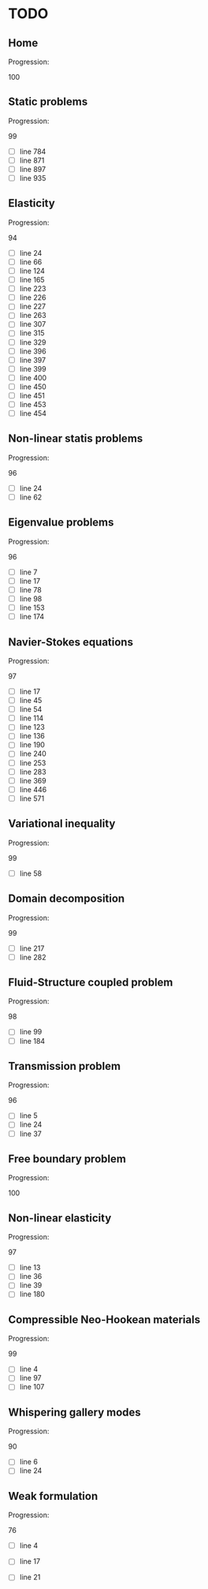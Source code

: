 <!--- THIS FILE IS AUTOMATICALY GENERATED --->
<!--- DO NOT EDIT --->

# TODO

## Home

Progression:
<div class="progress progress-100plus">
	<div class="progress-bar" style="width:100%">
	</div>
	<span class="progress-label">100</span>
</div>


## Static problems

Progression:
<div class="progress progress-80plus">
	<div class="progress-bar" style="width:99%">
	</div>
	<span class="progress-label">99</span>
</div>

- [ ] line 784
- [ ] line 871
- [ ] line 897
- [ ] line 935

## Elasticity

Progression:
<div class="progress progress-80plus">
	<div class="progress-bar" style="width:94%">
	</div>
	<span class="progress-label">94</span>
</div>

- [ ] line 24
- [ ] line 66
- [ ] line 124
- [ ] line 165
- [ ] line 223
- [ ] line 226
- [ ] line 227
- [ ] line 263
- [ ] line 307
- [ ] line 315
- [ ] line 329
- [ ] line 396
- [ ] line 397
- [ ] line 399
- [ ] line 400
- [ ] line 450
- [ ] line 451
- [ ] line 453
- [ ] line 454

## Non-linear statis problems

Progression:
<div class="progress progress-80plus">
	<div class="progress-bar" style="width:96%">
	</div>
	<span class="progress-label">96</span>
</div>

- [ ] line 24
- [ ] line 62

## Eigenvalue problems

Progression:
<div class="progress progress-80plus">
	<div class="progress-bar" style="width:96%">
	</div>
	<span class="progress-label">96</span>
</div>

- [ ] line 7
- [ ] line 17
- [ ] line 78
- [ ] line 98
- [ ] line 153
- [ ] line 174

## Navier-Stokes equations

Progression:
<div class="progress progress-80plus">
	<div class="progress-bar" style="width:97%">
	</div>
	<span class="progress-label">97</span>
</div>

- [ ] line 17
- [ ] line 45
- [ ] line 54
- [ ] line 114
- [ ] line 123
- [ ] line 136
- [ ] line 190
- [ ] line 240
- [ ] line 253
- [ ] line 283
- [ ] line 369
- [ ] line 446
- [ ] line 571

## Variational inequality

Progression:
<div class="progress progress-80plus">
	<div class="progress-bar" style="width:99%">
	</div>
	<span class="progress-label">99</span>
</div>

- [ ] line 58

## Domain decomposition

Progression:
<div class="progress progress-80plus">
	<div class="progress-bar" style="width:99%">
	</div>
	<span class="progress-label">99</span>
</div>

- [ ] line 217
- [ ] line 282

## Fluid-Structure coupled problem

Progression:
<div class="progress progress-80plus">
	<div class="progress-bar" style="width:98%">
	</div>
	<span class="progress-label">98</span>
</div>

- [ ] line 99
- [ ] line 184

## Transmission problem

Progression:
<div class="progress progress-80plus">
	<div class="progress-bar" style="width:96%">
	</div>
	<span class="progress-label">96</span>
</div>

- [ ] line 5
- [ ] line 24
- [ ] line 37

## Free boundary problem

Progression:
<div class="progress progress-100plus">
	<div class="progress-bar" style="width:100%">
	</div>
	<span class="progress-label">100</span>
</div>


## Non-linear elasticity

Progression:
<div class="progress progress-80plus">
	<div class="progress-bar" style="width:97%">
	</div>
	<span class="progress-label">97</span>
</div>

- [ ] line 13
- [ ] line 36
- [ ] line 39
- [ ] line 180

## Compressible Neo-Hookean materials

Progression:
<div class="progress progress-80plus">
	<div class="progress-bar" style="width:99%">
	</div>
	<span class="progress-label">99</span>
</div>

- [ ] line 4
- [ ] line 97
- [ ] line 107

## Whispering gallery modes

Progression:
<div class="progress progress-80plus">
	<div class="progress-bar" style="width:90%">
	</div>
	<span class="progress-label">90</span>
</div>

- [ ] line 6
- [ ] line 24

## Weak formulation

Progression:
<div class="progress progress-60plus">
	<div class="progress-bar" style="width:76%">
	</div>
	<span class="progress-label">76</span>
</div>

- [ ] line 4
- [ ] line 17
- [ ] line 21

